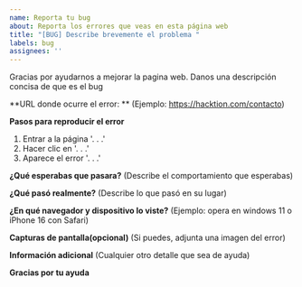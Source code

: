 ```yaml
---
name: Reporta tu bug
about: Reporta los errores que veas en esta página web
title: "[BUG] Describe brevemente el problema "
labels: bug
assignees: ''
---
```


Gracias por ayudarnos a mejorar la pagina web. Danos una descripción concisa de que es el bug

**URL donde ocurre el error: ** (Ejemplo: https://hacktion.com/contacto)

**Pasos para reproducir el error**

1. Entrar a la página '. . .'
2. Hacer clic en '. . .'
3. Aparece el error '. . .'

**¿Qué esperabas que pasara?** (Describe el comportamiento que esperabas)

**¿Qué pasó realmente?** (Describe lo que pasó en su lugar)

**¿En qué navegador y dispositivo lo viste?** (Ejemplo: opera en windows 11 o iPhone 16 con Safari)

**Capturas de pantalla(opcional)** (Si puedes, adjunta una imagen del error)

**Información adicional** (Cualquier otro detalle que sea de ayuda)

**Gracias por tu ayuda**

